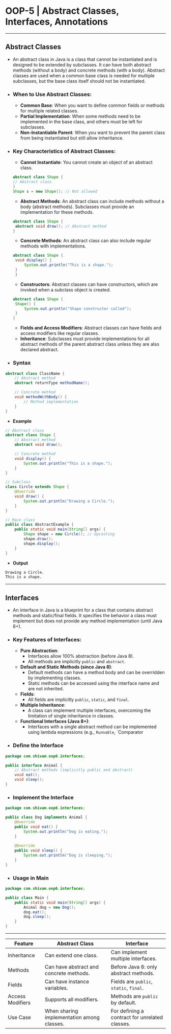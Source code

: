# OOP-5 | Abstract Classes, Interfaces, Annotations

---

## Abstract Classes
 - An abstract class in Java is a class that cannot be instantiated and is designed to be extended by subclasses. It can have both abstract methods (without a body) and concrete methods (with a body). Abstract classes are used when a common base class is needed for multiple subclasses, but the base class itself should not be instantiated.
 - ### When to Use Abstract Classes:
     - **Common Base**: When you want to define common fields or methods for multiple related classes. 
     - **Partial Implementation**: When some methods need to be implemented in the base class, and others must be left for subclasses. 
     - **Non-Instantiable Parent**: When you want to prevent the parent class from being instantiated but still allow inheritance.
 - ### Key Characteristics of Abstract Classes:
     - **Cannot Instantiate**: You cannot create an object of an abstract class.
     ```java
     abstract class Shape {
    // Abstract class
     }
    Shape s = new Shape(); // Not allowed
     ```
   - **Abstract Methods**: An abstract class can include methods without a body (abstract methods). Subclasses must provide an implementation for these methods.
   ```java
   abstract class Shape {
    abstract void draw(); // Abstract method
   }
   ```
   - **Concrete Methods**: An abstract class can also include regular methods with implementations.
   ```java
   abstract class Shape {
    void display() {
        System.out.println("This is a shape.");
    }
    }
    ```
   - **Constructors**: Abstract classes can have constructors, which are invoked when a subclass object is created.
   ```java
   abstract class Shape {
    Shape() {
        System.out.println("Shape constructor called");
    }
   }
    ```
   - **Fields and Access Modifiers**: Abstract classes can have fields and access modifiers like regular classes.
   - **Inheritance**: Subclasses must provide implementations for all abstract methods of the parent abstract class unless they are also declared abstract.
 - ### Syntax
```java
abstract class ClassName {
    // Abstract method
    abstract returnType methodName();

    // Concrete method
    void methodWithBody() {
        // Method implementation
    }
}
```
- **Example**
```java
// Abstract class
abstract class Shape {
    // Abstract method
    abstract void draw();

    // Concrete method
    void display() {
        System.out.println("This is a shape.");
    }
}

// Subclass
class Circle extends Shape {
    @Override
    void draw() {
        System.out.println("Drawing a Circle.");
    }
}

// Main class
public class AbstractExample {
    public static void main(String[] args) {
        Shape shape = new Circle(); // Upcasting
        shape.draw();
        shape.display();
    }
}
```
- **Output**
```css
Drawing a Circle.
This is a shape.
```

---

## Interfaces
 - An interface in Java is a blueprint for a class that contains abstract methods and static/final fields. It specifies the behavior a class must implement but does not provide any method implementation (until Java 8+).
 - ### Key Features of Interfaces:
     - **Pure Abstraction**: 
        - Interfaces allow 100% abstraction (before Java 8). 
        - All methods are implicitly `public` and `abstract`.
     - **Default and Static Methods (since Java 8)**:
        - Default methods can have a method body and can be overridden by implementing classes. 
        - Static methods can be accessed using the interface name and are not inherited.
     - **Fields**:
        - All fields are implicitly `public`, `static`, and `final`. 
     - **Multiple Inheritance**:
        - A class can implement multiple interfaces, overcoming the limitation of single inheritance in classes.
     - **Functional Interfaces (Java 8+)**:
        - Interfaces with a single abstract method can be implemented using lambda expressions (e.g., `Runnable`, `Comparator
 - ### Define the Interface
```java
package com.shivam.oop6.interfaces;

public interface Animal {
    // Abstract methods (implicitly public and abstract)
    void eat();
    void sleep();
}
 ```
 - ### Implement the Interface
```java
package com.shivam.oop6.interfaces;

public class Dog implements Animal {
    @Override
    public void eat() {
        System.out.println("Dog is eating.");
    }
   
    @Override
    public void sleep() {
        System.out.println("Dog is sleeping.");
    }
}
```
 - ### Usage in Main
```java
package com.shivam.oop6.interfaces;

public class Main {
    public static void main(String[] args) {
        Animal dog = new Dog();
        dog.eat();
        dog.sleep();
    }
}
```

---

| Feature          | Abstract Class                              | Interface                                      |
|------------------|---------------------------------------------|------------------------------------------------| 
| Inheritance      | Can extend one class.                       | Can implement multiple interfaces.             |
| Methods          | Can have abstract and concrete methods.     | Before Java 8: only abstract methods.          |
| Fields           | Can have instance variables.                | Fields are `public`, `static`, `final`.        |
| Access Modifiers | Supports all modifiers.                     | Methods are `public` by default.               |
| Use Case         | When sharing implementation among classes.  | For defining a contract for unrelated classes. |      

